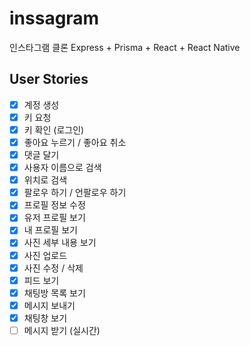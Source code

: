 # inssagram
인스타그램 클론 Express + Prisma + React + React Native

## User Stories

- [X] 계정 생성
- [X] 키 요청
- [X] 키 확인 (로그인)
- [X] 좋아요 누르기 / 좋아요 취소
- [X] 댓글 달기
- [X] 사용자 이름으로 검색
- [X] 위치로 검색
- [X] 팔로우 하기 / 언팔로우 하기
- [X] 프로필 정보 수정
- [X] 유저 프로필 보기
- [X] 내 프로필 보기
- [X] 사진 세부 내용 보기
- [X] 사진 업로드
- [X] 사진 수정 / 삭제  
- [X] 피드 보기
- [X] 채팅방 목록 보기
- [X] 메시지 보내기
- [X] 채팅창 보기
- [ ] 메시지 받기 (실시간)